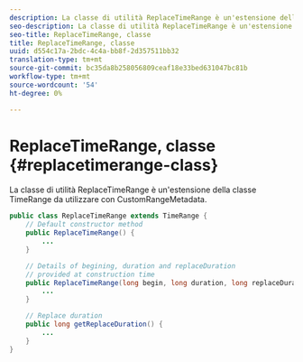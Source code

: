 ```yaml
---
description: La classe di utilità ReplaceTimeRange è un'estensione della classe TimeRange da utilizzare con CustomRangeMetadata.
seo-description: La classe di utilità ReplaceTimeRange è un'estensione della classe TimeRange da utilizzare con CustomRangeMetadata.
seo-title: ReplaceTimeRange, classe
title: ReplaceTimeRange, classe
uuid: d554c17a-2bdc-4c4a-bb8f-2d357511bb32
translation-type: tm+mt
source-git-commit: bc35da8b258056809ceaf18e33bed631047bc81b
workflow-type: tm+mt
source-wordcount: '54'
ht-degree: 0%

---
```



# ReplaceTimeRange, classe {#replacetimerange-class}

La classe di utilità ReplaceTimeRange è un&#39;estensione della classe TimeRange da utilizzare con CustomRangeMetadata.

```java
public class ReplaceTimeRange extends TimeRange {
    // Default constructor method
    public ReplaceTimeRange() { 
        ... 
    }

    // Details of begining, duration and replaceDuration 
    // provided at construction time 
    public ReplaceTimeRange(long begin, long duration, long replaceDuration) { 
        ... 
    }

    // Replace duration
    public long getReplaceDuration() { 
        ... 
    }
}
```

